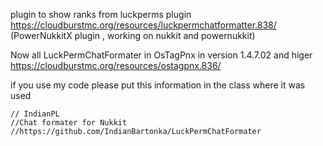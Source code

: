 plugin to show ranks from luckperms plugin
https://cloudburstmc.org/resources/luckpermchatformatter.838/
(PowerNukkitX plugin , working on nukkit and powernukkit)


Now all LuckPermChatFormater in OsTagPnx in version 1.4.7.02 and higer
https://cloudburstmc.org/resources/ostagpnx.836/

if you use my code please put this information in the class where it was used

    // IndianPL
    //Chat formater for Nukkit
    //https://github.com/IndianBartonka/LuckPermChatFormater

